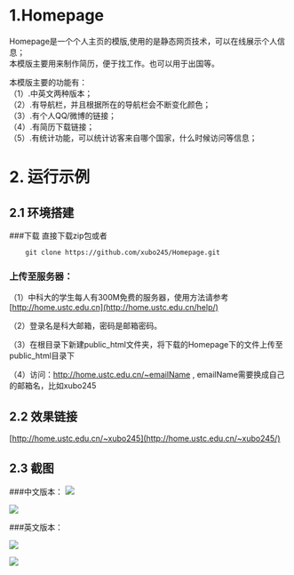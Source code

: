 # 1.Homepage
Homepage是一个个人主页的模版,使用的是静态网页技术，可以在线展示个人信息；  
本模版主要用来制作简历，便于找工作。也可以用于出国等。

本模版主要的功能有：  
（1）.中英文两种版本；  
（2）.有导航栏，并且根据所在的导航栏会不断变化颜色；  
（3）.有个人QQ/微博的链接；  
（4）.有简历下载链接；  
（5）.有统计功能，可以统计访客来自哪个国家，什么时候访问等信息；  

# 2. 运行示例
## 2.1 环境搭建
###下载
直接下载zip包或者


        git clone https://github.com/xubo245/Homepage.git

### 上传至服务器：
（1）中科大的学生每人有300M免费的服务器，使用方法请参考[http://home.ustc.edu.cn](http://home.ustc.edu.cn/help/)

（2）登录名是科大邮箱，密码是邮箱密码。

（3）在根目录下新建public_html文件夹，将下载的Homepage下的文件上传至public_html目录下

（4）访问：http://home.ustc.edu.cn/~emailName , emailName需要换成自己的邮箱名，比如xubo245
 
## 2.2 效果链接
[http://home.ustc.edu.cn/~xubo245](http://home.ustc.edu.cn/~xubo245/)

## 2.3 截图

###中文版本：
![](http://i.imgur.com/Qubf47A.png)

![](http://i.imgur.com/zSc0Q0s.png)

###英文版本：

![](http://i.imgur.com/e72rVER.png)

![](http://i.imgur.com/4yH5EuX.png)
